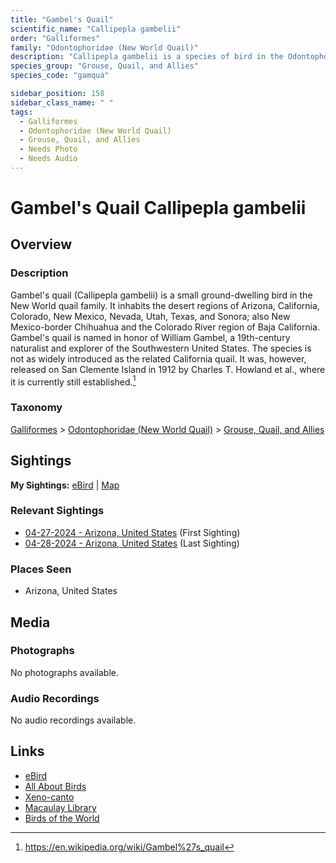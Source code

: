 ```yaml
---
title: "Gambel's Quail"
scientific_name: "Callipepla gambelii"
order: "Galliformes"
family: "Odontophoridae (New World Quail)"
description: "Callipepla gambelii is a species of bird in the Odontophoridae (New World Quail) family. It has been observed 2 times."
species_group: "Grouse, Quail, and Allies"
species_code: "gamqua"

sidebar_position: 158
sidebar_class_name: " "
tags: 
  - Galliformes
  - Odontophoridae (New World Quail)
  - Grouse, Quail, and Allies
  - Needs Photo
  - Needs Audio
---
```


# Gambel's Quail <span className='sci_name'>Callipepla gambelii</span>

## Overview

### Description
Gambel's quail (Callipepla gambelii) is a small ground-dwelling bird in the New World quail family. It inhabits the desert regions of Arizona, California, Colorado, New Mexico, Nevada, Utah, Texas, and Sonora; also New Mexico-border Chihuahua and the Colorado River region of Baja California. Gambel's quail is named in honor of William Gambel, a 19th-century naturalist and explorer of the Southwestern United States.
The species is not as widely introduced as the related California quail. It was, however, released on San Clemente Island in 1912 by Charles T. Howland et al., where it is currently still established.[^1]

[^1]: https://en.wikipedia.org/wiki/Gambel%27s_quail

### Taxonomy
[Galliformes](/tags/galliformes) > [Odontophoridae (New World Quail)](/tags/odontophoridae-new-world-quail) > [Grouse, Quail, and Allies](/tags/grouse-quail-and-allies)


## Sightings

**My Sightings:** [eBird](https://ebird.org/lifelist?r=world&time=life&spp=gamqua) | [Map](/map?species_code=gamqua)

### Relevant Sightings

* [04-27-2024 - Arizona, United States](https://ebird.org/checklist/S170629025) (First Sighting)
* [04-28-2024 - Arizona, United States](https://ebird.org/checklist/S170857525) (Last Sighting)

### Places Seen

* Arizona, United States



## Media
### Photographs
No photographs available.

### Audio Recordings
No audio recordings available.

## Links
* [eBird](https://ebird.org/species/gamqua) 
* [All About Birds](https://www.allaboutbirds.org/guide/gamqua) 
* [Xeno-canto](https://www.xeno-canto.org/species/callipepla-gambelii) 
* [Macaulay Library](https://search.macaulaylibrary.org/catalog?taxonCode=gamqua&sort=rating_rank_desc)
* [Birds of the World](https://birdsoftheworld.org/bow/species/gamqua)
